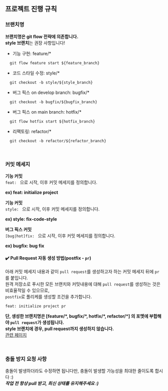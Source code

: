 ## 프로젝트 진행 규칙

### 브랜치명
**브랜치명은 git flow 전략에 의존합니다.**  
**style 브랜치**는 권장 사항입니다!  

- 기능 구현: feature/*
```shell
  git flow feature start ${feature_branch}
```
- 코드 스타일 수정: style/*
```shell
  git checkout -b style/${style_branch}
```

- 버그 픽스 on develop branch: bugfix/*
```shell
  git checkout -b bugfix/${bugfix_branch}
```

- 버그 픽스 on main branch: hotfix/*
```shell
  git flow hotfix start ${hotfix_branch}
```
- 리팩토링: refactor/*
```shell
  git checkout -b refactor/${refactor_branch}
```
<br/>

### 커밋 메세지
**기능 커밋**  
`feat: ` 으로 시작, 이후 커밋 메세지를 정의합니다.  

**ex) feat: initialize project**  

**기능 커밋**  
`style: ` 으로 시작, 이후 커밋 메세지를 정의합니다.

**ex) style: fix-code-style**  

**버그 픽스 커밋**  
`[bug|hot]fix: ` 으로 시작, 이후 커밋 메세지를 정의합니다.  

**ex) bugfix: bug fix**

#### ✔️ Pull Request 자동 생성 방법(postfix - `pr`)

아래 커밋 메세지 내용과 같이 `pull request`를 생성하고자 하는 커밋 메세지 뒤에 `pr` 를 붙입니다.  
원격 저장소로 푸시한 모든 브랜치와 커밋내용에 대해 `pull request`를 생성하는 것은 비효율적일 수 있으므로,  
`postfix`로 풀리케를 생성할 조건을 추가합니다.

```
feat: initialize project pr
```
**단, 생성한 브랜치명은 [feature/\*\, bugfix/\*\, hotfix/\*\, refactor/\*\] 의 포멧에 부합해야 `pull request`가 생성됩니다.**  
**style 브랜치에 경우, pull request까지 생성하지 않습니다.**  
[관련 페이지](https://github.com/zmfl1230/pr-create-automation)

<br/>

### 충돌 방지 요청 사항
충돌이 발생하더라도 수정하면 됩니다만, 충돌이 발생할 가능성을 최대한 줄이도록 합시다 :)  
***작업 전 항상 pull 받고, 최신 상태를 유지해주세요 :)***
